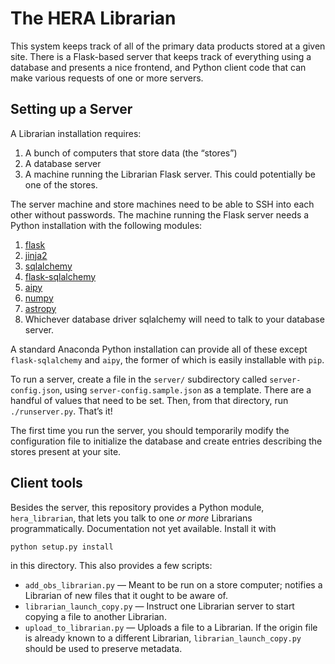The HERA Librarian
==================

This system keeps track of all of the primary data products stored at a given
site. There is a Flask-based server that keeps track of everything using a
database and presents a nice frontend, and Python client code that can make
various requests of one or more servers.


Setting up a Server
-------------------

A Librarian installation requires:

1. A bunch of computers that store data (the “stores”)
1. A database server
1. A machine running the Librarian Flask server. This could potentially be
   one of the stores.

The server machine and store machines need to be able to SSH into each other
without passwords. The machine running the Flask server needs a Python
installation with the following modules:

1. [flask](http://flask.pocoo.org/)
1. [jinja2](http://jinja.pocoo.org/)
1. [sqlalchemy](http://www.sqlalchemy.org/)
1. [flask-sqlalchemy](http://flask-sqlalchemy.pocoo.org/)
1. [aipy](https://github.com/AaronParsons/aipy)
1. [numpy](http://www.numpy.org/)
1. [astropy](http://www.astropy.org/)
1. Whichever database driver sqlalchemy will need to talk to your database server.

A standard Anaconda Python installation can provide all of these except
`flask-sqlalchemy` and `aipy`, the former of which is easily installable with
`pip`.

To run a server, create a file in the `server/` subdirectory called `server-config.json`, using
`server-config.sample.json` as a template. There are a handful of values that need to be set.
Then, from that directory, run `./runserver.py`. That’s it!

The first time you run the server, you should temporarily modify the
configuration file to initialize the database and create entries describing
the stores present at your site.


Client tools
------------

Besides the server, this repository provides a Python module,
`hera_librarian`, that lets you talk to one *or more* Librarians
programmatically. Documentation not yet available. Install it with

```
python setup.py install
```

in this directory. This also provides a few scripts:

* `add_obs_librarian.py` — Meant to be run on a store computer; notifies a
  Librarian of new files that it ought to be aware of.
* `librarian_launch_copy.py` — Instruct one Librarian server to start copying
  a file to another Librarian.
* `upload_to_librarian.py` — Uploads a file to a Librarian. If the origin
  file is already known to a different Librarian, `librarian_launch_copy.py`
  should be used to preserve metadata.
